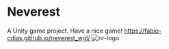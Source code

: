 # Neverest
A Unity game project. Have a nice game! 
https://fabio-cdias.github.io/neverest_wgl/
![nr-logo](https://github.com/Fabio-CDias/NeverRest/assets/137723212/87a20caf-2cb1-404b-a920-e6021983bc80)
